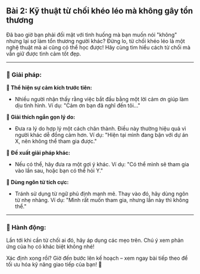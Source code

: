 ## Bài 2: Kỹ thuật từ chối khéo léo mà không gây tổn thương

Đã bao giờ bạn phải đối mặt với tình huống mà bạn muốn nói "không" nhưng lại sợ làm tổn thương người khác? Đừng lo, từ chối khéo léo là một nghệ thuật mà ai cũng có thể học được! Hãy cùng tìm hiểu cách từ chối mà vẫn giữ được tình cảm tốt đẹp.

---

### 📌 Giải pháp:

**🔹 Thể hiện sự cảm kích trước tiên:**
- Nhiều người nhận thấy rằng việc bắt đầu bằng một lời cảm ơn giúp làm dịu tình hình. Ví dụ: "Cảm ơn bạn đã nghĩ đến tôi..."

**🔹 Giải thích ngắn gọn lý do:**
- Đưa ra lý do hợp lý một cách chân thành. Điều này thường hiệu quả vì người khác dễ đồng cảm hơn. Ví dụ: "Hiện tại mình đang bận với dự án X, nên không thể tham gia được."

**🔹 Đề xuất giải pháp khác:**
- Nếu có thể, hãy đưa ra một gợi ý khác. Ví dụ: "Có thể mình sẽ tham gia vào lần sau, hoặc bạn có thể hỏi Y."

**🔹 Dùng ngôn từ tích cực:**
- Tránh sử dụng từ ngữ phủ định mạnh mẽ. Thay vào đó, hãy dùng ngôn từ nhẹ nhàng. Ví dụ: "Mình rất muốn tham gia, nhưng lần này thì không thể."

---

### 🚀 Hành động:

Lần tới khi cần từ chối ai đó, hãy áp dụng các mẹo trên. Chú ý xem phản ứng của họ có khác biệt không nhé!

Xác định xong rồi? Giờ đến bước lên kế hoạch – xem ngay bài tiếp theo để tối ưu hóa kỹ năng giao tiếp của bạn! 🤝